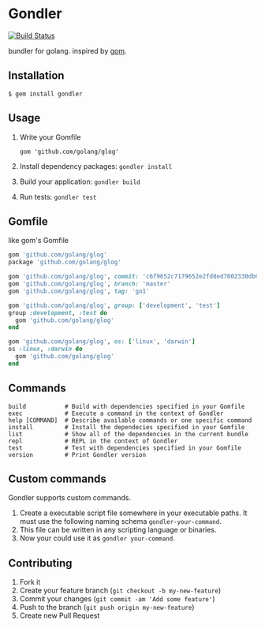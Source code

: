 # Gondler

[![Build Status](https://travis-ci.org/rosylilly/gondler.png?branch=master)](https://travis-ci.org/rosylilly/gondler)

bundler for golang. inspired by [gom](https://github.com/mattn/gom).

## Installation

    $ gem install gondler

## Usage

1. Write your Gomfile

   ```
   gom 'github.com/golang/glog'
   ```
2. Install dependency packages: `gondler install`
3. Build your application: `gondler build`
4. Run tests: `gondler test`

## Gomfile

like gom's Gomfile

```ruby
gom 'github.com/golang/glog'
package 'github.com/golang/glog'

gom 'github.com/golang/glog', commit: 'c6f9652c7179652e2fd8ed7002330db089f4c9db'
gom 'github.com/golang/glog', branch: 'master'
gom 'github.com/golang/glog', tag: 'go1'

gom 'github.com/golang/glog', group: ['development', 'test']
group :development, :test do
  gom 'github.com/golang/glog'
end

gom 'github.com/golang/glog', os: ['linux', 'darwin']
os :linux, :darwin do
  gom 'github.com/golang/glog'
end
```

## Commands

    build           # Build with dependencies specified in your Gomfile
    exec            # Execute a command in the context of Gondler
    help [COMMAND]  # Describe available commands or one specific command
    install         # Install the dependecies specified in your Gomfile
    list            # Show all of the dependencies in the current bundle
    repl            # REPL in the context of Gondler
    test            # Test with dependencies specified in your Gomfile
    version         # Print Gondler version

## Custom commands

Gondler supports custom commands.

1. Create a executable script file somewhere in your executable paths. It must use the following naming schema `gondler-your-command`.
2. This file can be written in any scripting language or binaries.
3. Now your could use it as `gondler your-command`.

## Contributing

1. Fork it
2. Create your feature branch (`git checkout -b my-new-feature`)
3. Commit your changes (`git commit -am 'Add some feature'`)
4. Push to the branch (`git push origin my-new-feature`)
5. Create new Pull Request
